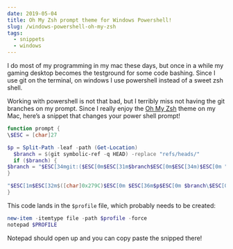 ```yaml
---
date: 2019-05-04
title: Oh My Zsh prompt theme for Windows Powershell!
slug: /windows-powershell-oh-my-zsh
tags:
  - snippets
  - windows
---
```


I do most of my programming in my mac these days, but once in a while my gaming desktop becomes the testground for some code bashing. Since I use git on the terminal, on windows I use powershell instead of a sweet zsh shell.

Working with powershell is not that bad, but I terribly miss not having the git branches on my prompt. Since I really enjoy the [Oh My Zsh](https://ohmyz.sh/) theme on my Mac, here’s a snippet that changes your power shell prompt!

```powershell
function prompt {
\$ESC = [char]27

$p = Split-Path -leaf -path (Get-Location)
  $branch = $(git symbolic-ref -q HEAD) -replace "refs/heads/"
  if ($branch) {
$branch = "$ESC[34mgit:($ESC[0m$ESC[31m$branch$ESC[0m$ESC[34m)$ESC[0m "
}

"$ESC[1m$ESC[32m$([char]0x279C)$ESC[0m $ESC[36m$p$ESC[0m $branch\$ESC[0m"
}
```

This code lands in the `$profile` file, which probably needs to be created:

```powershell
new-item -itemtype file -path $profile -force
notepad $PROFILE
```

Notepad should open up and you can copy paste the snipped there!
